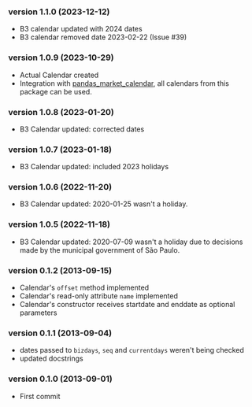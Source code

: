 ### version 1.1.0 (2023-12-12)

* B3 calendar updated with 2024 dates
* B3 calendar removed date 2023-02-22 (Issue #39)

### version 1.0.9 (2023-10-29)

* Actual Calendar created
* Integration with [pandas_market_calendar](https://github.com/rsheftel/pandas_market_calendars), all calendars from this package can be used.

### version 1.0.8 (2023-01-20)

* B3 Calendar updated: corrected dates

### version 1.0.7 (2023-01-18)

* B3 Calendar updated: included 2023 holidays

### version 1.0.6 (2022-11-20)

* B3 Calendar updated: 2020-01-25 wasn't a holiday.

### version 1.0.5 (2022-11-18)

* B3 Calendar updated: 2020-07-09 wasn't a holiday due to decisions made by the municipal government of São Paulo.

### version 0.1.2 (2013-09-15)

* Calendar's `offset` method implemented
* Calendar's read-only attribute `name` implemented
* Calendar's constructor receives startdate and enddate as optional parameters

### version 0.1.1 (2013-09-04)

* dates passed to `bizdays`, `seq` and `currentdays` weren't being checked
* updated docstrings

### version 0.1.0 (2013-09-01)

* First commit